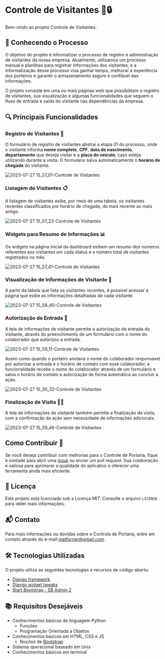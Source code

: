 # Controle de Visitantes 🏢🔒

Bem-vindo ao projeto Controle de Visitantes. 

## 🏢 Conhecendo o Processo

O objetivo do projeto é informatizar o processo de registro e administração de visitantes da nossa empresa. Atualmente, utilizamos um processo manual e planilhas para registrar informações dos visitantes, e a informatização desse processo visa ganhar tempo, melhorar a experiência dos porteiros e garantir o armazenamento seguro e confiável das informações.

O projeto consiste em uma ou mais páginas web que possibilitam o registro de visitantes, sua visualização e algumas funcionalidades que seguem o fluxo de entrada e saída do visitante nas dependências da empresa.

## 🔍 Principais Funcionalidades

### Registro de Visitantes 📝

O formulário de registro de visitantes abstrai a etapa 01 do processo, onde o visitante informa **nome completo**, **CPF**, **data de nascimento**, **departamento** que deseja visitar e a **placa do veículo**, caso esteja utilizando durante a visita. O formulário salva automaticamente o **horário de chegada** do visitante.

![2023-07-27 15_57_01-Controle de Visitantes](https://github.com/matfurrier/controle-portaria/assets/30526394/16b80bcd-355b-453d-9018-3c76d797897b)

### Listagem de Visitantes 📋

A listagem de visitantes exibe, por meio de uma tabela, os visitantes recentes classificados por horário de chegada, do mais recente ao mais antigo.

![2023-07-27 15_57_23-Controle de Visitantes](https://github.com/matfurrier/controle-portaria/assets/30526394/64b2fd24-ad1d-4d31-8726-e9216be800f5)

### Widgets para Resumo de Informações 📊

Os widgets na página inicial da dashboard exibem um resumo dos números referentes aos visitantes em cada status e o número total de visitantes registrados no mês.

![2023-07-27 15_57_41-Controle de Visitantes](https://github.com/matfurrier/controle-portaria/assets/30526394/a0f216b3-5ec9-4759-b90b-af7ca56ef813)

### Visualização de Informações de Visitante 👀

A partir da tabela que lista os visitantes recentes, é possível acessar a página que exibe as informações detalhadas de cada visitante.

![2023-07-27 15_58_40-Controle de Visitantes](https://github.com/matfurrier/controle-portaria/assets/30526394/ae29c617-34a0-4302-8c55-18cbfd2ec388)

### Autorização de Entrada 🚪

A tela de informações de visitante permite a autorização de entrada do visitante, através do preenchimento de um formulário com o nome do colaborador que autorizou a entrada.

![2023-07-27 15_59_11-Controle de Visitantes](https://github.com/matfurrier/controle-portaria/assets/30526394/c9f96b52-5be8-43fa-b639-f975cf50eb49)

Assim como quando o porteiro anotava o nome do colaborador responsável por autorizar a entrada e o horário de contato com esse colaborador, a funcionalidade recebe o nome do colaborador através de um formulário e salva o horário de contato e autorização de forma automática ao concluir a ação.

![2023-07-27 15_30_32-Controle de Visitantes](https://github.com/matfurrier/controle-portaria/assets/30526394/935c553c-6047-4151-822d-0499f2d0d557)

### Finalização de Visita 🚪🚶

A tela de informações de visitante também permite a finalização da visita, com a confirmação da ação sem necessidade de informações adicionais.

![2023-07-27 15_59_46-Controle de Visitantes](https://github.com/matfurrier/controle-portaria/assets/30526394/ff9a10dd-56cd-4705-9498-2bbaa9bfc8aa)

## Como Contribuir 👥

Se você deseja contribuir com melhorias para o Controle de Portaria, fique à vontade para abrir uma [issue](https://github.com/matfurrier/controle-portaria/issues) ou enviar um pull request. Sua colaboração é valiosa para aprimorar a qualidade do aplicativo e oferecer uma ferramenta ainda mais eficiente.

## 📄 Licença

Este projeto está licenciado sob a Licença MIT. Consulte o arquivo `LICENSE` para obter mais informações.

## 📬 Contato

Para mais informações ou dúvidas sobre o Controle de Portaria, entre em contato através do e-mail matfurrier@gmail.com.

## 🛠️ Tecnologias Utilizadas

O projeto utiliza as seguintes tecnologias e recursos de código aberto:

* [Django framework](https://www.djangoproject.com/)
* [Django widget tweaks](https://github.com/jazzband/django-widget-tweaks)
* [Start Bootstrap - SB Admin 2](https://github.com/BlackrockDigital/startbootstrap-sb-admin-2)

## 📚 Requisitos Desejáveis

* Conhecimentos básicos da linguagem Python
  * Funções
  * Programação Orientada a Objetos
* Conhecimentos básicos em HTML, CSS e JS
  * Noções de [Bootstrap](https://getbootstrap.com/)
* Sistema operacional baseado em Unix
* Conhecimentos básicos em terminal

